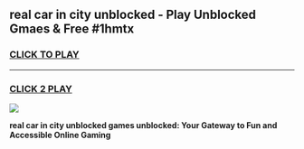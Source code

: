 
## real car in city unblocked - Play Unblocked Gmaes & Free #1hmtx
<h3>
<a href="https://news.freeplayer.one?title=real_car_in_city_unblocked&ref=03M">CLICK TO PLAY</a></h3>
<hr>

<h3>
<a href="https://news.freeplayer.one?title=real_car_in_city_unblocked&ref=03M">CLICK 2 PLAY</a>
  
</h3>

<a href="https://news.freeplayer.one?title=real_car_in_city_unblocked&ref=03M"><img src="https://clearcache.store/games.png"></a>


**real car in city unblocked games unblocked: Your Gateway to Fun and Accessible Online Gaming**
